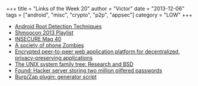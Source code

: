 +++
title = "Links of the Week 20"
author = "Victor"
date = "2013-12-06"
tags = ["android", "misc", "crypto", "p2p", "appsec"]
category = "LOW"
+++

*   [Android Root Detection Techniques][1]
*   [Shmoocon 2013 Playlist][2]
*   [INSECURE Mag 40][3]
*   [A society of phone Zombies][4]
*   [Encrypted peer-to-peer web application platform for decentralized, privacy-preserving applications][5]
*   [The UNIX system family tree: Research and BSD][6]
*   [Found: Hacker server storing two million pilfered passwords][7]
*   [Burp/Zap plugin: generator script][8]

 [1]: https://www.netspi.com/blog/entryid/209/android-root-detection-techniques
 [2]: https://www.youtube.com/playlist?list=PLiq_fDYFoqMrYqGIQ21vyV7Eod62Jp07d
 [3]: http://www.net-security.org/dl/insecure/INSECURE-Mag-40.pdf
 [4]: http://stevegattuso.me/2013/11/30/a-society-of-phone-zombies.html
 [5]: https://github.com/cryptosphere/cryptosphere
 [6]: http://www.freebsd.org/cgi/cvsweb.cgi/~checkout~/src/share/misc/bsd-family-tree?rev=HEAD
 [7]: http://arstechnica.com/security/2013/12/found-hacker-server-storing-two-million-pilfered-paswords/
 [8]: http://blog.h3xstream.com/2013/12/new-burpzap-plugin-script-generator.html
